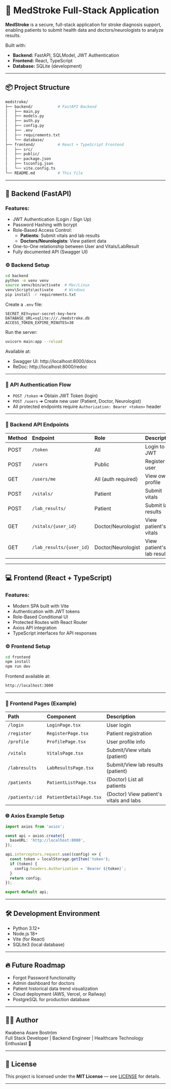# 📄 MedStroke Full-Stack Application

**MedStroke** is a secure, full-stack application for stroke diagnosis support, enabling patients to submit health data and doctors/neurologists to analyze results.

Built with:

- **Backend:** FastAPI, SQLModel, JWT Authentication
- **Frontend:** React, TypeScript
- **Database:** SQLite (development)

---

## 📦 Project Structure

```bash
medstroke/
├── backend/           # FastAPI Backend
│   ├── main.py
│   ├── models.py
│   ├── auth.py
│   ├── config.py
│   ├── .env
│   ├── requirements.txt
│   └── database/
├── frontend/          # React + TypeScript Frontend
│   ├── src/
│   ├── public/
│   ├── package.json
│   ├── tsconfig.json
│   └── vite.config.ts
└── README.md          # This file
```

---

## 🚀 Backend (FastAPI)

### Features:
- JWT Authentication (Login / Sign Up)
- Password Hashing with bcrypt
- Role-Based Access Control:
  - **Patients**: Submit vitals and lab results
  - **Doctors/Neurologists**: View patient data
- One-to-One relationship between User and Vitals/LabResult
- Fully documented API (Swagger UI)

### ⚙️ Backend Setup

```bash
cd backend
python -m venv venv
source venv/bin/activate  # Mac/Linux
venv\Scripts\activate     # Windows
pip install -r requirements.txt
```

Create a `.env` file:

```env
SECRET_KEY=your-secret-key-here
DATABASE_URL=sqlite:///./medstroke.db
ACCESS_TOKEN_EXPIRE_MINUTES=30
```

Run the server:

```bash
uvicorn main:app --reload
```

Available at:
- Swagger UI: http://localhost:8000/docs
- ReDoc: http://localhost:8000/redoc

---

### 🔑 API Authentication Flow

- `POST /token` ➔ Obtain JWT Token (login)
- `POST /users` ➔ Create new user (Patient, Doctor, Neurologist)
- All protected endpoints require `Authorization: Bearer <token>` header

---

### 🏥 Backend API Endpoints

| Method | Endpoint                 | Role                | Description |
|:-------|:--------------------------|:--------------------|:------------|
| POST   | `/token`                   | All                 | Login to get JWT |
| POST   | `/users`                   | Public              | Register user |
| GET    | `/users/me`                | All (auth required) | View own profile |
| POST   | `/vitals/`                 | Patient             | Submit vitals |
| POST   | `/lab_results/`            | Patient             | Submit lab results |
| GET    | `/vitals/{user_id}`        | Doctor/Neurologist  | View patient's vitals |
| GET    | `/lab_results/{user_id}`   | Doctor/Neurologist  | View patient's lab results |

---

## 💻 Frontend (React + TypeScript)

### Features:
- Modern SPA built with Vite
- Authentication with JWT tokens
- Role-Based Conditional UI
- Protected Routes with React Router
- Axios API integration
- TypeScript interfaces for API responses

### ⚙️ Frontend Setup

```bash
cd frontend
npm install
npm run dev
```

Frontend available at:

```bash
http://localhost:3000
```

---

### 🧐 Frontend Pages (Example)

| Path         | Component              | Description |
|:-------------|:------------------------|:------------|
| `/login`     | `LoginPage.tsx`          | User login |
| `/register`  | `RegisterPage.tsx`       | Patient registration |
| `/profile`   | `ProfilePage.tsx`        | User profile info |
| `/vitals`    | `VitalsPage.tsx`         | Submit/View vitals (patient) |
| `/labresults`| `LabResultsPage.tsx`     | Submit/View lab results (patient) |
| `/patients`  | `PatientListPage.tsx`    | (Doctor) List all patients |
| `/patients/:id` | `PatientDetailPage.tsx` | (Doctor) View patient's vitals and labs |

### 🌐 Axios Example Setup

```typescript
import axios from 'axios';

const api = axios.create({
  baseURL: 'http://localhost:8000',
});

api.interceptors.request.use((config) => {
  const token = localStorage.getItem('token');
  if (token) {
    config.headers.Authorization = `Bearer ${token}`;
  }
  return config;
});

export default api;
```

---

## 🛠️ Development Environment

- Python 3.12+
- Node.js 18+
- Vite (for React)
- SQLite3 (local database)

---

## 🔥 Future Roadmap

- Forgot Password functionality
- Admin dashboard for doctors
- Patient historical data trend visualization
- Cloud deployment (AWS, Vercel, or Railway)
- PostgreSQL for production database

---

## 👨‍💻 Author

Kwabena Asare Boström  
Full Stack Developer | Backend Engineer | Healthcare Technology Enthusiast 🌟

---

## 📜 License

This project is licensed under the **MIT License** — see [LICENSE](LICENSE) for details.

---

